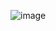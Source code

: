 ![image](https://github.com/hugo4s/Ignite-Feed/assets/140451515/40aa3a67-1f62-42d2-b790-cf1320d82425)
